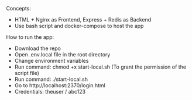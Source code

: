 Concepts:
- HTML + Nginx as Frontend,  Express + Redis as Backend
- Use bash script and docker-compose to host the app

How to run the app:
- Download the repo
- Open .env.local file in the root directory
- Change environment variables
- Run command: chmod +x start-local.sh (To grant the permission of the script file)
- Run command: ./start-local.sh
- Go to http://localhost:2370/login.html
- Credentials: theuser / abc123